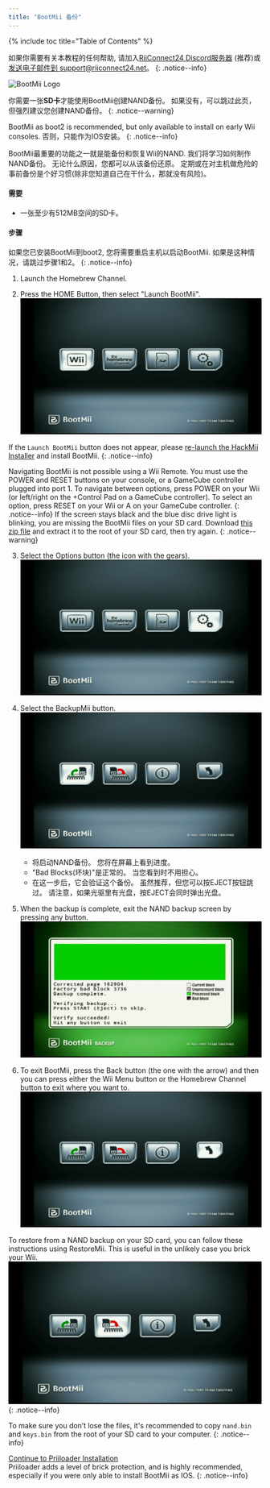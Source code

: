 ```yaml
---
title: "BootMii 备份"
---
```


{% include toc title="Table of Contents" %}

如果你需要有关本教程的任何帮助, 请加入[RiiConnect24 Discord服务器](https://discord.gg/rc24) (推荐)或 [发送电子邮件到 support@riiconnect24.net](mailto:support@riiconnect24.net)。
{: .notice--info}

![BootMii Logo](/images/bootmii.png)

你需要一张**SD卡**才能使用BootMii创建NAND备份。 如果没有，可以跳过此页，但强烈建议您创建NAND备份。
{: .notice--warning}

BootMii as boot2 is recommended, but only available to install on early Wii consoles. 否则，只能作为IOS安装。
{: .notice--info}

BootMii最重要的功能之一就是能备份和恢复Wii的NAND. 我们将学习如何制作NAND备份。 无论什么原因，您都可以从该备份还原。 定期或在对主机做危险的事前备份是个好习惯(除非您知道自己在干什么，那就没有风险)。

#### 需要

- 一张至少有512MB空间的SD卡。

#### 步骤

如果您已安装BootMii到boot2, 您将需要重启主机以启动BootMii. 如果是这种情况，请跳过步骤1和2。
{: .notice--info}

1. Launch the Homebrew Channel.

2. Press the HOME Button, then select "Launch BootMii". ![BootMii_Main](/images/BootMii/BootMii_Main.png)

If the `Launch BootMii` button does not appear, please [re-launch the HackMii Installer](hackmii) and install BootMii.
{: .notice--info}

Navigating BootMii is not possible using a Wii Remote. You must use the POWER and RESET buttons on your console, or a GameCube controller plugged into port 1. To navigate between options, press POWER on your Wii (or left/right on the +Control Pad on a GameCube controller). To select an option, press RESET on your Wii or A on your GameCube controller. {: .notice--info} If the screen stays black and the blue disc drive light is blinking, you are missing the BootMii files on your SD card. Download [this zip file](https://static.hackmii.com/bootmii_sd_files.zip) and extract it to the root of your SD card, then try again.
{: .notice--warning}

3. Select the Options button (the icon with the gears). ![BootMii_Gears_Icon](/images/BootMii/BootMii_Gears_Icon.png)

4. Select the BackupMii button. ![BootMii_Green_Arrow](/images/BootMii/BootMii_Green_Arrow.png)

   - 将启动NAND备份。 您将在屏幕上看到进度。
   - "Bad Blocks(坏块)"是正常的。 当您看到时不用担心。
   - 在这一步后，它会验证这个备份。 虽然推荐，但您可以按EJECT按钮跳过。 请注意，如果光驱里有光盘，按EJECT会同时弹出光盘。

5. When the backup is complete, exit the NAND backup screen by pressing any button. ![BootMii_NAND_Backup](/images/BootMii/BootMii_NAND_Backup.png)

6. To exit BootMii, press the Back button (the one with the arrow) and then you can press either the Wii Menu button or the Homebrew Channel button to exit where you want to. ![BootMii_Return_Arrow](/images/BootMii/BootMii_Return_Arrow.png)

To restore from a NAND backup on your SD card, you can follow these instructions using RestoreMii. This is useful in the unlikely case you brick your Wii. ![BootMii_Red_Arrow](/images/BootMii/BootMii_Red_Arrow.png)
{: .notice--info}

To make sure you don’t lose the files, it's recommended to copy `nand.bin` and `keys.bin` from the root of your SD card to your computer.
{: .notice--info}

[Continue to Priiloader Installation](priiloader)<br> Priiloader adds a level of brick protection, and is highly recommended, especially if you were only able to install BootMii as IOS.
{: .notice--info}
